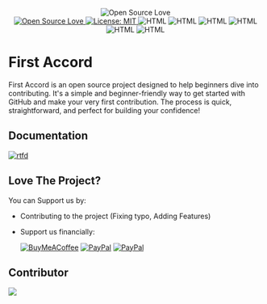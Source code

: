 <p align="center">
    <img alt="Open Source Love" src="../logo_md_l.webp" class="index-logo">
    <br>
    <a href="https://github.com/STICKnoLOGIC/First-Accord" alt="Open Source Love">
        <img alt="Open Source Love" src="https://STICKnoLOGIC.github.io/open-source-badges/badges/open-source-v1/open-source.svg">
    </a>
    <a href="./LICENSE" alt="License: MIT">
        <img alt="License: MIT" src="https://img.shields.io/badge/License-MIT-green.svg" >
    </a>
    <img alt="HTML" src="https://img.shields.io/badge/html5-%23E34F26.svg?style=flat&logo=html5&logoColor=white" >
    <img alt="HTML" src="https://img.shields.io/badge/javascript-%23323330.svg?style=flat&logo=javascript&logoColor=white" >
    <img alt="HTML" src="https://img.shields.io/badge/css3-%231572B6.svg?style=flat&logo=css3&logoColor=white" >
    <img alt="HTML" src="https://img.shields.io/badge/github-%23121011.svg?style=flat&logo=github&logoColor=white" >
    <img alt="HTML" src="https://img.shields.io/badge/Windows%20Terminal-%234D4D4D.svg?style=flat&logo=windows-terminal&logoColor=white" >
    <img alt="HTML" src="https://img.shields.io/badge/Google%20Chrome-4285F4?style=flat&logo=google-chrome&logoColor=white" >
    <!-- <img alt="HTML" src="https://img.shields.io/badge/yaml-%23ffffff.svg?style=flat&logo=yml&logoColor=white" > -->
</p>

# First Accord
 First Accord is an open source project designed to help beginners dive into contributing. It's a simple and beginner-friendly way to get started with GitHub and make your very first contribution. The process is quick, straightforward, and perfect for building your confidence!

## Documentation
<a href="./docs" alt="rtfd">
    <img alt="rtfd" src="https://img.shields.io/badge/Readthedocs-%23000000.svg?style=flat&logo=readthedocs&logoColor=white" >
</a>

## Love The Project?
You can Support us by:
* Contributing to the project (Fixing typo, Adding Features)
* Support us financially:

  [![BuyMeACoffee](https://img.shields.io/badge/Buy%20Me%20a%20Coffee-ffdd00?style=flat&logo=buy-me-a-coffee&logoColor=black)](https://buymeacoffee.com/STICKnoLOGIC)
  [![PayPal](https://img.shields.io/badge/PayPal-00457C?style=flat&logo=paypal&logoColor=white)](https://paypal.me/yhalSTICKnoLOGIC)
  [![PayPal](https://img.shields.io/badge/PayPal-00457C?style=flat&logo=paypal&logoColor=white)](https://paypal.me/yhalSTICKnoLOGIC)

## Contributor
<img src = "https://contrib.rocks/image?repo=STICKnoLOGIC/first-accord"/>
